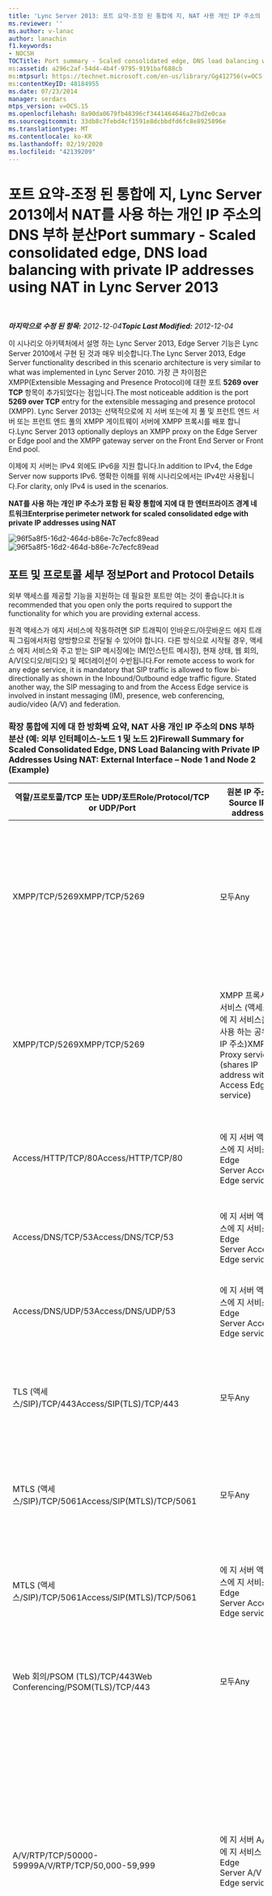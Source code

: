```yaml
---
title: 'Lync Server 2013: 포트 요약-조정 된 통합에 지, NAT 사용 개인 IP 주소의 DNS 부하 분산'
ms.reviewer: ''
ms.author: v-lanac
author: lanachin
f1.keywords:
- NOCSH
TOCTitle: Port summary - Scaled consolidated edge, DNS load balancing with private IP addresses using NAT
ms:assetid: a296c2af-54d4-4b4f-9795-9191baf688cb
ms:mtpsurl: https://technet.microsoft.com/en-us/library/Gg412756(v=OCS.15)
ms:contentKeyID: 48184955
ms.date: 07/23/2014
manager: serdars
mtps_version: v=OCS.15
ms.openlocfilehash: 8a90da0679fb48396cf3441464646a27bd2e0caa
ms.sourcegitcommit: 33db8c7febd4cf1591e8dcbbdfd6fc8e8925896e
ms.translationtype: MT
ms.contentlocale: ko-KR
ms.lasthandoff: 02/19/2020
ms.locfileid: "42139209"
---
```

<div data-xmlns="http://www.w3.org/1999/xhtml">

<div class="topic" data-xmlns="http://www.w3.org/1999/xhtml" data-msxsl="urn:schemas-microsoft-com:xslt" data-cs="http://msdn.microsoft.com/">

<div data-asp="https://msdn2.microsoft.com/asp">

# <a name="port-summary---scaled-consolidated-edge-dns-load-balancing-with-private-ip-addresses-using-nat-in-lync-server-2013"></a><span data-ttu-id="9de81-102">포트 요약-조정 된 통합에 지, Lync Server 2013에서 NAT를 사용 하는 개인 IP 주소의 DNS 부하 분산</span><span class="sxs-lookup"><span data-stu-id="9de81-102">Port summary - Scaled consolidated edge, DNS load balancing with private IP addresses using NAT in Lync Server 2013</span></span>

</div>

<div id="mainSection">

<div id="mainBody">

<span> </span>

<span data-ttu-id="9de81-103">_**마지막으로 수정 된 항목:** 2012-12-04_</span><span class="sxs-lookup"><span data-stu-id="9de81-103">_**Topic Last Modified:** 2012-12-04_</span></span>

<span data-ttu-id="9de81-104">이 시나리오 아키텍처에서 설명 하는 Lync Server 2013, Edge Server 기능은 Lync Server 2010에서 구현 된 것과 매우 비슷합니다.</span><span class="sxs-lookup"><span data-stu-id="9de81-104">The Lync Server 2013, Edge Server functionality described in this scenario architecture is very similar to what was implemented in Lync Server 2010.</span></span> <span data-ttu-id="9de81-105">가장 큰 차이점은 XMPP(Extensible Messaging and Presence Protocol)에 대한 포트 **5269 over TCP** 항목이 추가되었다는 점입니다.</span><span class="sxs-lookup"><span data-stu-id="9de81-105">The most noticeable addition is the port **5269 over TCP** entry for the extensible messaging and presence protocol (XMPP).</span></span> <span data-ttu-id="9de81-106">Lync Server 2013는 선택적으로에 지 서버 또는에 지 풀 및 프런트 엔드 서버 또는 프런트 엔드 풀의 XMPP 게이트웨이 서버에 XMPP 프록시를 배포 합니다.</span><span class="sxs-lookup"><span data-stu-id="9de81-106">Lync Server 2013 optionally deploys an XMPP proxy on the Edge Server or Edge pool and the XMPP gateway server on the Front End Server or Front End pool.</span></span>

<span data-ttu-id="9de81-107">이제에 지 서버는 IPv4 외에도 IPv6을 지원 합니다.</span><span class="sxs-lookup"><span data-stu-id="9de81-107">In addition to IPv4, the Edge Server now supports IPv6.</span></span> <span data-ttu-id="9de81-108">명확한 이해를 위해 시나리오에서는 IPv4만 사용됩니다.</span><span class="sxs-lookup"><span data-stu-id="9de81-108">For clarity, only IPv4 is used in the scenarios.</span></span>

<span data-ttu-id="9de81-109">**NAT를 사용 하는 개인 IP 주소가 포함 된 확장 통합에 지에 대 한 엔터프라이즈 경계 네트워크**</span><span class="sxs-lookup"><span data-stu-id="9de81-109">**Enterprise perimeter network for scaled consolidated edge with private IP addresses using NAT**</span></span>

<span data-ttu-id="9de81-110">![96f5a8f5-16d2-464d-b86e-7c7ecfc89ead](images/JJ205394.96f5a8f5-16d2-464d-b86e-7c7ecfc89ead(OCS.15).jpg "96f5a8f5-16d2-464d-b86e-7c7ecfc89ead")</span><span class="sxs-lookup"><span data-stu-id="9de81-110">![96f5a8f5-16d2-464d-b86e-7c7ecfc89ead](images/JJ205394.96f5a8f5-16d2-464d-b86e-7c7ecfc89ead(OCS.15).jpg "96f5a8f5-16d2-464d-b86e-7c7ecfc89ead")</span></span>

<div>

## <a name="port-and-protocol-details"></a><span data-ttu-id="9de81-111">포트 및 프로토콜 세부 정보</span><span class="sxs-lookup"><span data-stu-id="9de81-111">Port and Protocol Details</span></span>

<span data-ttu-id="9de81-112">외부 액세스를 제공할 기능을 지원하는 데 필요한 포트만 여는 것이 좋습니다.</span><span class="sxs-lookup"><span data-stu-id="9de81-112">It is recommended that you open only the ports required to support the functionality for which you are providing external access.</span></span>

<span data-ttu-id="9de81-p103">원격 액세스가 에지 서비스에 작동하려면 SIP 트래픽이 인바운드/아웃바운드 에지 트래픽 그림에서처럼 양방향으로 전달될 수 있어야 합니다. 다른 방식으로 시작될 경우, 액세스 에지 서비스와 주고 받는 SIP 메시징에는 IM(인스턴트 메시징), 현재 상태, 웹 회의, A/V(오디오/비디오) 및 페더레이션이 수반됩니다.</span><span class="sxs-lookup"><span data-stu-id="9de81-p103">For remote access to work for any edge service, it is mandatory that SIP traffic is allowed to flow bi-directionally as shown in the Inbound/Outbound edge traffic figure. Stated another way, the SIP messaging to and from the Access Edge service is involved in instant messaging (IM), presence, web conferencing, audio/video (A/V) and federation.</span></span>

### <a name="firewall-summary-for-scaled-consolidated-edge-dns-load-balancing-with-private-ip-addresses-using-nat-external-interface--node-1-and-node-2-example"></a><span data-ttu-id="9de81-115">확장 통합에 지에 대 한 방화벽 요약, NAT 사용 개인 IP 주소의 DNS 부하 분산 (예: 외부 인터페이스-노드 1 및 노드 2)</span><span class="sxs-lookup"><span data-stu-id="9de81-115">Firewall Summary for Scaled Consolidated Edge, DNS Load Balancing with Private IP Addresses Using NAT: External Interface – Node 1 and Node 2 (Example)</span></span>

<table>
<colgroup>
<col style="width: 25%" />
<col style="width: 25%" />
<col style="width: 25%" />
<col style="width: 25%" />
</colgroup>
<thead>
<tr class="header">
<th><span data-ttu-id="9de81-116">역할/프로토콜/TCP 또는 UDP/포트</span><span class="sxs-lookup"><span data-stu-id="9de81-116">Role/Protocol/TCP or UDP/Port</span></span></th>
<th><span data-ttu-id="9de81-117">원본 IP 주소</span><span class="sxs-lookup"><span data-stu-id="9de81-117">Source IP address</span></span></th>
<th><span data-ttu-id="9de81-118">대상 IP 주소</span><span class="sxs-lookup"><span data-stu-id="9de81-118">Destination IP address</span></span></th>
<th><span data-ttu-id="9de81-119">Notes</span><span class="sxs-lookup"><span data-stu-id="9de81-119">Notes</span></span></th>
</tr>
</thead>
<tbody>
<tr class="odd">
<td><p><span data-ttu-id="9de81-120">XMPP/TCP/5269</span><span class="sxs-lookup"><span data-stu-id="9de81-120">XMPP/TCP/5269</span></span></p></td>
<td><p><span data-ttu-id="9de81-121">모두</span><span class="sxs-lookup"><span data-stu-id="9de81-121">Any</span></span></p></td>
<td><p><span data-ttu-id="9de81-122">XMPP 프록시 서비스 (액세스에 지 서비스를 사용 하는 공유 IP 주소)</span><span class="sxs-lookup"><span data-stu-id="9de81-122">XMPP Proxy service (shares IP address with Access Edge service)</span></span></p></td>
<td><p><span data-ttu-id="9de81-123">정의된 XMPP 페더레이션의 XMPP 연락처로부터 들어오는 트래픽을 XMPP 프록시 서비스에서 허용</span><span class="sxs-lookup"><span data-stu-id="9de81-123">XMPP Proxy service accepts traffic from XMPP contacts in defined XMPP federations</span></span></p></td>
</tr>
<tr class="even">
<td><p><span data-ttu-id="9de81-124">XMPP/TCP/5269</span><span class="sxs-lookup"><span data-stu-id="9de81-124">XMPP/TCP/5269</span></span></p></td>
<td><p><span data-ttu-id="9de81-125">XMPP 프록시 서비스 (액세스에 지 서비스를 사용 하는 공유 IP 주소)</span><span class="sxs-lookup"><span data-stu-id="9de81-125">XMPP Proxy service (shares IP address with Access Edge service)</span></span></p></td>
<td><p><span data-ttu-id="9de81-126">모두</span><span class="sxs-lookup"><span data-stu-id="9de81-126">Any</span></span></p></td>
<td><p><span data-ttu-id="9de81-127">XMPP 프록시 서비스는 정의 된 XMPP 페더레이션에서 XMPP 연락처로 트래픽을 보냅니다.</span><span class="sxs-lookup"><span data-stu-id="9de81-127">XMPP Proxy service sends traffic to XMPP contacts in defined XMPP federations</span></span></p></td>
</tr>
<tr class="odd">
<td><p><span data-ttu-id="9de81-128">Access/HTTP/TCP/80</span><span class="sxs-lookup"><span data-stu-id="9de81-128">Access/HTTP/TCP/80</span></span></p></td>
<td><p><span data-ttu-id="9de81-129">에 지 서버 액세스에 지 서비스</span><span class="sxs-lookup"><span data-stu-id="9de81-129">Edge Server Access Edge service</span></span></p></td>
<td><p><span data-ttu-id="9de81-130">모두</span><span class="sxs-lookup"><span data-stu-id="9de81-130">Any</span></span></p></td>
<td><p><span data-ttu-id="9de81-131">인증서 해지/CRL 검사 및 검색</span><span class="sxs-lookup"><span data-stu-id="9de81-131">Certificate revocation/CRL check and retrieval</span></span></p></td>
</tr>
<tr class="even">
<td><p><span data-ttu-id="9de81-132">Access/DNS/TCP/53</span><span class="sxs-lookup"><span data-stu-id="9de81-132">Access/DNS/TCP/53</span></span></p></td>
<td><p><span data-ttu-id="9de81-133">에 지 서버 액세스에 지 서비스</span><span class="sxs-lookup"><span data-stu-id="9de81-133">Edge Server Access Edge service</span></span></p></td>
<td><p><span data-ttu-id="9de81-134">모두</span><span class="sxs-lookup"><span data-stu-id="9de81-134">Any</span></span></p></td>
<td><p><span data-ttu-id="9de81-135">TCP를 통한 DNS 쿼리</span><span class="sxs-lookup"><span data-stu-id="9de81-135">DNS query over TCP</span></span></p></td>
</tr>
<tr class="odd">
<td><p><span data-ttu-id="9de81-136">Access/DNS/UDP/53</span><span class="sxs-lookup"><span data-stu-id="9de81-136">Access/DNS/UDP/53</span></span></p></td>
<td><p><span data-ttu-id="9de81-137">에 지 서버 액세스에 지 서비스</span><span class="sxs-lookup"><span data-stu-id="9de81-137">Edge Server Access Edge service</span></span></p></td>
<td><p><span data-ttu-id="9de81-138">모두</span><span class="sxs-lookup"><span data-stu-id="9de81-138">Any</span></span></p></td>
<td><p><span data-ttu-id="9de81-139">UDP를 통한 DNS 쿼리</span><span class="sxs-lookup"><span data-stu-id="9de81-139">DNS query over UDP</span></span></p></td>
</tr>
<tr class="even">
<td><p><span data-ttu-id="9de81-140">TLS (액세스/SIP)/TCP/443</span><span class="sxs-lookup"><span data-stu-id="9de81-140">Access/SIP(TLS)/TCP/443</span></span></p></td>
<td><p><span data-ttu-id="9de81-141">모두</span><span class="sxs-lookup"><span data-stu-id="9de81-141">Any</span></span></p></td>
<td><p><span data-ttu-id="9de81-142">에 지 서버 액세스에 지 서비스</span><span class="sxs-lookup"><span data-stu-id="9de81-142">Edge Server Access Edge service</span></span></p></td>
<td><p><span data-ttu-id="9de81-143">외부 사용자 액세스를 위한 클라이언트-서버 SIP 트래픽</span><span class="sxs-lookup"><span data-stu-id="9de81-143">Client-to-server SIP traffic for external user access</span></span></p></td>
</tr>
<tr class="odd">
<td><p><span data-ttu-id="9de81-144">MTLS (액세스/SIP)/TCP/5061</span><span class="sxs-lookup"><span data-stu-id="9de81-144">Access/SIP(MTLS)/TCP/5061</span></span></p></td>
<td><p><span data-ttu-id="9de81-145">모두</span><span class="sxs-lookup"><span data-stu-id="9de81-145">Any</span></span></p></td>
<td><p><span data-ttu-id="9de81-146">에 지 서버 액세스에 지 서비스</span><span class="sxs-lookup"><span data-stu-id="9de81-146">Edge Server Access Edge service</span></span></p></td>
<td><p><span data-ttu-id="9de81-147">SIP를 사용한 페더레이션 및 공용 IM 연결용</span><span class="sxs-lookup"><span data-stu-id="9de81-147">For federated and public IM connectivity using SIP</span></span></p></td>
</tr>
<tr class="even">
<td><p><span data-ttu-id="9de81-148">MTLS (액세스/SIP)/TCP/5061</span><span class="sxs-lookup"><span data-stu-id="9de81-148">Access/SIP(MTLS)/TCP/5061</span></span></p></td>
<td><p><span data-ttu-id="9de81-149">에 지 서버 액세스에 지 서비스</span><span class="sxs-lookup"><span data-stu-id="9de81-149">Edge Server Access Edge service</span></span></p></td>
<td><p><span data-ttu-id="9de81-150">모두</span><span class="sxs-lookup"><span data-stu-id="9de81-150">Any</span></span></p></td>
<td><p><span data-ttu-id="9de81-151">SIP를 사용한 페더레이션 및 공용 IM 연결용</span><span class="sxs-lookup"><span data-stu-id="9de81-151">For federated and public IM connectivity using SIP</span></span></p></td>
</tr>
<tr class="odd">
<td><p><span data-ttu-id="9de81-152">Web 회의/PSOM (TLS)/TCP/443</span><span class="sxs-lookup"><span data-stu-id="9de81-152">Web Conferencing/PSOM(TLS)/TCP/443</span></span></p></td>
<td><p><span data-ttu-id="9de81-153">모두</span><span class="sxs-lookup"><span data-stu-id="9de81-153">Any</span></span></p></td>
<td><p><span data-ttu-id="9de81-154">에 지 서버 웹 회의에 지 서비스</span><span class="sxs-lookup"><span data-stu-id="9de81-154">Edge Server Web Conferencing Edge service</span></span></p></td>
<td><p><span data-ttu-id="9de81-155">웹 회의 미디어</span><span class="sxs-lookup"><span data-stu-id="9de81-155">Web Conferencing media</span></span></p></td>
</tr>
<tr class="even">
<td><p><span data-ttu-id="9de81-156">A/V/RTP/TCP/50000-59999</span><span class="sxs-lookup"><span data-stu-id="9de81-156">A/V/RTP/TCP/50,000-59,999</span></span></p></td>
<td><p><span data-ttu-id="9de81-157">에 지 서버 A/V에 지 서비스</span><span class="sxs-lookup"><span data-stu-id="9de81-157">Edge Server A/V Edge service</span></span></p></td>
<td><p><span data-ttu-id="9de81-158">모두</span><span class="sxs-lookup"><span data-stu-id="9de81-158">Any</span></span></p></td>
<td><p><span data-ttu-id="9de81-159">Office Communications Server 2007, Office Communications Server 2007 R2, Lync Server 2010 및 Lync Server 2013를 실행 하는 파트너와의 페더레이션에 필요 합니다.</span><span class="sxs-lookup"><span data-stu-id="9de81-159">Required for federating with partners running Office Communications Server 2007, Office Communications Server 2007 R2, Lync Server 2010 and Lync Server 2013.</span></span></p></td>
</tr>
<tr class="odd">
<td><p><span data-ttu-id="9de81-160">A/V/RTP/UDP/50000-59999</span><span class="sxs-lookup"><span data-stu-id="9de81-160">A/V/RTP/UDP/50,000-59,999</span></span></p></td>
<td><p><span data-ttu-id="9de81-161">에 지 서버 A/V에 지 서비스</span><span class="sxs-lookup"><span data-stu-id="9de81-161">Edge Server A/V Edge service</span></span></p></td>
<td><p><span data-ttu-id="9de81-162">모두</span><span class="sxs-lookup"><span data-stu-id="9de81-162">Any</span></span></p></td>
<td><p><span data-ttu-id="9de81-163">Office Communications Server 2007를 실행 하는 파트너와의 페더레이션에만 필요 합니다.</span><span class="sxs-lookup"><span data-stu-id="9de81-163">Required only for federation with partners running Office Communications Server 2007.</span></span></p></td>
</tr>
<tr class="even">
<td><p><span data-ttu-id="9de81-164">A/V/RTP/TCP/50000-59999</span><span class="sxs-lookup"><span data-stu-id="9de81-164">A/V/RTP/TCP/50,000-59,999</span></span></p></td>
<td><p><span data-ttu-id="9de81-165">모두</span><span class="sxs-lookup"><span data-stu-id="9de81-165">Any</span></span></p></td>
<td><p><span data-ttu-id="9de81-166">에 지 서버 A/V에 지 서비스</span><span class="sxs-lookup"><span data-stu-id="9de81-166">Edge Server A/V Edge service</span></span></p></td>
<td><p><span data-ttu-id="9de81-167">Office Communications Server 2007를 실행 하는 파트너와의 페더레이션에만 필요</span><span class="sxs-lookup"><span data-stu-id="9de81-167">Required only for federation with partners running Office Communications Server 2007</span></span></p></td>
</tr>
<tr class="odd">
<td><p><span data-ttu-id="9de81-168">A/V/RTP/UDP/50000-59999</span><span class="sxs-lookup"><span data-stu-id="9de81-168">A/V/RTP/UDP/50,000-59,999</span></span></p></td>
<td><p><span data-ttu-id="9de81-169">모두</span><span class="sxs-lookup"><span data-stu-id="9de81-169">Any</span></span></p></td>
<td><p><span data-ttu-id="9de81-170">에 지 서버 A/V에 지 서비스</span><span class="sxs-lookup"><span data-stu-id="9de81-170">Edge Server A/V Edge service</span></span></p></td>
<td><p><span data-ttu-id="9de81-171">Office Communications Server 2007를 실행 하는 파트너와의 페더레이션에만 필요</span><span class="sxs-lookup"><span data-stu-id="9de81-171">Required only for federation with partners running Office Communications Server 2007</span></span></p></td>
</tr>
<tr class="even">
<td><p><span data-ttu-id="9de81-172">A/V/STUN, MSTURN/UDP/3478</span><span class="sxs-lookup"><span data-stu-id="9de81-172">A/V/STUN,MSTURN/UDP/3478</span></span></p></td>
<td><p><span data-ttu-id="9de81-173">에 지 서버 A/V에 지 서비스</span><span class="sxs-lookup"><span data-stu-id="9de81-173">Edge Server A/V Edge service</span></span></p></td>
<td><p><span data-ttu-id="9de81-174">모두</span><span class="sxs-lookup"><span data-stu-id="9de81-174">Any</span></span></p></td>
<td><p><span data-ttu-id="9de81-175">3478 아웃 바운드는 Lync Server가 통신 중인에 지 서버 및에 지 서버-에 지 서버에서의 미디어 트래픽에 대 한 버전을 확인 하는 데 사용 됩니다.</span><span class="sxs-lookup"><span data-stu-id="9de81-175">3478 outbound is used to determine the version of Edge Server that Lync Server is communicating with and also for media traffic from Edge Server-to-Edge Server.</span></span> <span data-ttu-id="9de81-176">Lync Server 2010, Windows Live Messenger 및 Office Communications Server 2007 R2와의 페더레이션, 그리고 여러 개의에 지 풀이 회사 내에 배포 된 경우에 필요 합니다.</span><span class="sxs-lookup"><span data-stu-id="9de81-176">Required for federation with Lync Server 2010, Windows Live Messenger, and Office Communications Server 2007 R2, and also if multiple Edge pools are deployed within a company.</span></span></p></td>
</tr>
<tr class="odd">
<td><p><span data-ttu-id="9de81-177">A/V/STUN, MSTURN/UDP/3478</span><span class="sxs-lookup"><span data-stu-id="9de81-177">A/V/STUN,MSTURN/UDP/3478</span></span></p></td>
<td><p><span data-ttu-id="9de81-178">모두</span><span class="sxs-lookup"><span data-stu-id="9de81-178">Any</span></span></p></td>
<td><p><span data-ttu-id="9de81-179">에 지 서버 A/V에 지 서비스</span><span class="sxs-lookup"><span data-stu-id="9de81-179">Edge Server A/V Edge service</span></span></p></td>
<td><p><span data-ttu-id="9de81-180">UDP/3478을 통한 STUN/TURN 후보 협상</span><span class="sxs-lookup"><span data-stu-id="9de81-180">STUN/TURN negotiation of candidates over UDP/3478</span></span></p></td>
</tr>
<tr class="even">
<td><p><span data-ttu-id="9de81-181">A/V/STUN, MSTURN/TCP/443</span><span class="sxs-lookup"><span data-stu-id="9de81-181">A/V/STUN,MSTURN/TCP/443</span></span></p></td>
<td><p><span data-ttu-id="9de81-182">모두</span><span class="sxs-lookup"><span data-stu-id="9de81-182">Any</span></span></p></td>
<td><p><span data-ttu-id="9de81-183">에 지 서버 A/V에 지 서비스</span><span class="sxs-lookup"><span data-stu-id="9de81-183">Edge Server A/V Edge service</span></span></p></td>
<td><p><span data-ttu-id="9de81-184">TCP/443을 통한 STUN/TURN 후보 협상</span><span class="sxs-lookup"><span data-stu-id="9de81-184">STUN/TURN negotiation of candidates over TCP/443</span></span></p></td>
</tr>
<tr class="odd">
<td><p><span data-ttu-id="9de81-185">A/V/STUN, MSTURN/TCP/443</span><span class="sxs-lookup"><span data-stu-id="9de81-185">A/V/STUN,MSTURN/TCP/443</span></span></p></td>
<td><p><span data-ttu-id="9de81-186">에 지 서버 A/V에 지 서비스</span><span class="sxs-lookup"><span data-stu-id="9de81-186">Edge Server A/V Edge service</span></span></p></td>
<td><p><span data-ttu-id="9de81-187">모두</span><span class="sxs-lookup"><span data-stu-id="9de81-187">Any</span></span></p></td>
<td><p><span data-ttu-id="9de81-188">TCP/443을 통한 STUN/TURN 후보 협상</span><span class="sxs-lookup"><span data-stu-id="9de81-188">STUN/TURN negotiation of candidates over TCP/443</span></span></p></td>
</tr>
</tbody>
</table>


### <a name="firewall-summary-for-scaled-consolidated-edge-dns-load-balancing-with-private-ip-addresses-using-nat-internal-interface--node-1-and-node-2-example"></a><span data-ttu-id="9de81-189">확장 통합에 지에 대 한 방화벽 요약, NAT 사용 개인 IP 주소의 DNS 부하 분산: 내부 인터페이스-노드 1 및 노드 2 (예제)</span><span class="sxs-lookup"><span data-stu-id="9de81-189">Firewall Summary for Scaled Consolidated Edge, DNS Load Balancing with Private IP Addresses Using NAT: Internal Interface – Node 1 and Node 2 (Example)</span></span>

<table>
<colgroup>
<col style="width: 25%" />
<col style="width: 25%" />
<col style="width: 25%" />
<col style="width: 25%" />
</colgroup>
<thead>
<tr class="header">
<th><span data-ttu-id="9de81-190">프로토콜/TCP 또는 UDP/포트</span><span class="sxs-lookup"><span data-stu-id="9de81-190">Protocol/TCP or UDP/Port</span></span></th>
<th><span data-ttu-id="9de81-191">원본 IP 주소</span><span class="sxs-lookup"><span data-stu-id="9de81-191">Source IP address</span></span></th>
<th><span data-ttu-id="9de81-192">대상 IP 주소</span><span class="sxs-lookup"><span data-stu-id="9de81-192">Destination IP address</span></span></th>
<th><span data-ttu-id="9de81-193">설명</span><span class="sxs-lookup"><span data-stu-id="9de81-193">Comments</span></span></th>
</tr>
</thead>
<tbody>
<tr class="odd">
<td><p><span data-ttu-id="9de81-194">XMPP/MTLS/TCP/23456</span><span class="sxs-lookup"><span data-stu-id="9de81-194">XMPP/MTLS/TCP/23456</span></span></p></td>
<td><p><span data-ttu-id="9de81-195">Any (프런트 엔드 서버 주소 또는 XMPP 게이트웨이 서비스를 실행 하는 프런트 엔드 풀 IP 주소로 정의할 수 있음)</span><span class="sxs-lookup"><span data-stu-id="9de81-195">Any (can be defined as Front End Server address, or Front End pool IP address running the XMPP Gateway service)</span></span></p></td>
<td><p><span data-ttu-id="9de81-196">에 지 서버 내부 인터페이스 IP 주소</span><span class="sxs-lookup"><span data-stu-id="9de81-196">Edge Server internal interface IP address</span></span></p></td>
<td><p><span data-ttu-id="9de81-197">프런트 엔드 서버 또는 프런트 엔드 풀에서 실행 되는 XMPP 게이트웨이 서비스의 아웃 바운드 XMPP 트래픽</span><span class="sxs-lookup"><span data-stu-id="9de81-197">Outbound XMPP traffic from XMPP Gateway service running on Front End Server or Front End pool</span></span></p></td>
</tr>
<tr class="even">
<td><p><span data-ttu-id="9de81-198">SIP/MTLS/TCP/5061</span><span class="sxs-lookup"><span data-stu-id="9de81-198">SIP/MTLS/TCP/5061</span></span></p></td>
<td><p><span data-ttu-id="9de81-199">모두 (디렉터, 디렉터 풀 IP 주소, 프런트 엔드 서버 또는 프런트 엔드 풀 IP 주소로 정의할 수 있음)</span><span class="sxs-lookup"><span data-stu-id="9de81-199">Any (can be defined as Director, Director pool IP address, Front End Server or Front End pool IP address)</span></span></p></td>
<td><p><span data-ttu-id="9de81-200">에 지 서버 내부 인터페이스</span><span class="sxs-lookup"><span data-stu-id="9de81-200">Edge Server internal interface</span></span></p></td>
<td><p><span data-ttu-id="9de81-201">아웃 바운드 SIP 트래픽 (디렉터, 디렉터 풀 IP 주소, 프런트 엔드 서버 또는 프런트 엔드 풀 IP 주소)에서에 지 서버 내부 인터페이스</span><span class="sxs-lookup"><span data-stu-id="9de81-201">Outbound SIP traffic (from Director, Director pool IP address, Front End Server or Front End pool IP address) to Edge Server internal interface</span></span></p></td>
</tr>
<tr class="odd">
<td><p><span data-ttu-id="9de81-202">SIP/MTLS/TCP/5061</span><span class="sxs-lookup"><span data-stu-id="9de81-202">SIP/MTLS/TCP/5061</span></span></p></td>
<td><p><span data-ttu-id="9de81-203">에 지 서버 내부 인터페이스</span><span class="sxs-lookup"><span data-stu-id="9de81-203">Edge Server internal interface</span></span></p></td>
<td><p><span data-ttu-id="9de81-204">모두 (디렉터, 디렉터 풀 IP 주소, 프런트 엔드 서버 또는 프런트 엔드 풀 IP 주소로 정의할 수 있음)</span><span class="sxs-lookup"><span data-stu-id="9de81-204">Any (can be defined as Director, Director pool IP address, Front End Server or Front End pool IP address)</span></span></p></td>
<td><p><span data-ttu-id="9de81-205">에 지 서버 내부 인터페이스에서 디렉터, 디렉터 풀 IP 주소, 프런트 엔드 서버 또는 프런트 엔드 풀 IP 주소에 대 한 인바운드 SIP 트래픽</span><span class="sxs-lookup"><span data-stu-id="9de81-205">Inbound SIP traffic (to Director, Director pool IP address, Front End Server or Front End pool IP address) from Edge Server internal interface</span></span></p></td>
</tr>
<tr class="even">
<td><p><span data-ttu-id="9de81-206">PSOM/MTLS/TCP/8057</span><span class="sxs-lookup"><span data-stu-id="9de81-206">PSOM/MTLS/TCP/8057</span></span></p></td>
<td><p><span data-ttu-id="9de81-207">Any (프런트 엔드 서버 IP 주소 또는 프런트 엔드 풀의 각 프런트 엔드 서버 IP 주소로 정의할 수 있음)</span><span class="sxs-lookup"><span data-stu-id="9de81-207">Any (can be defined as Front End Server IP address, or each Front End Server IP address in a Front End pool)</span></span></p></td>
<td><p><span data-ttu-id="9de81-208">에 지 서버 내부 인터페이스</span><span class="sxs-lookup"><span data-stu-id="9de81-208">Edge Server internal interface</span></span></p></td>
<td><p><span data-ttu-id="9de81-209">프런트 엔드 서버 또는 풀의 각 프런트 엔드 서버에서에 지 서버 내부 인터페이스로의 웹 회의 트래픽</span><span class="sxs-lookup"><span data-stu-id="9de81-209">Web conferencing traffic from Front End Server or each Front End Server if in a pool, to Edge Server internal interface</span></span></p></td>
</tr>
<tr class="odd">
<td><p><span data-ttu-id="9de81-210">SIP/MTLS/TCP/5062</span><span class="sxs-lookup"><span data-stu-id="9de81-210">SIP/MTLS/TCP/5062</span></span></p></td>
<td><p><span data-ttu-id="9de81-211">Any (프런트 엔드 서버 IP 주소, 또는 프런트 엔드 풀 IP 주소 또는이에 지 서버를 사용 하는 Sba (survivable 분기 서버로 정의할 수 있음)</span><span class="sxs-lookup"><span data-stu-id="9de81-211">Any (can be defined as Front End Server IP address, or Front End pool IP address or any Survivable Branch Appliance or Survivable Branch Server using this Edge Server)</span></span></p></td>
<td><p><span data-ttu-id="9de81-212">에 지 서버 내부 인터페이스</span><span class="sxs-lookup"><span data-stu-id="9de81-212">Edge Server internal interface</span></span></p></td>
<td><p><span data-ttu-id="9de81-213">이에 지 서버를 사용 하 여 프런트 엔드 서버 또는 프런트 엔드 풀 IP 주소 또는 Sba (survivable Branch 기기 또는 Sba (survivable 분기 서버에서 A/V 사용자 인증 (A/V 인증 서비스)</span><span class="sxs-lookup"><span data-stu-id="9de81-213">Authentication of A/V users (A/V authentication service) from Front End Server or Front End pool IP address or any Survivable Branch Appliance or Survivable Branch Server using this Edge Server</span></span></p></td>
</tr>
<tr class="even">
<td><p><span data-ttu-id="9de81-214">STUN/MSTURN/UDP/3478</span><span class="sxs-lookup"><span data-stu-id="9de81-214">STUN/MSTURN/UDP/3478</span></span></p></td>
<td><p><span data-ttu-id="9de81-215">모두</span><span class="sxs-lookup"><span data-stu-id="9de81-215">Any</span></span></p></td>
<td><p><span data-ttu-id="9de81-216">에 지 서버 내부 인터페이스</span><span class="sxs-lookup"><span data-stu-id="9de81-216">Edge Server internal interface</span></span></p></td>
<td><p><span data-ttu-id="9de81-217">내부 및 외부 사용자 간의 A/V 미디어 전송에 대 한 기본 설정 경로, Sba (survivable Branch 어플라이언스 또는 Sba (survivable Branch Server</span><span class="sxs-lookup"><span data-stu-id="9de81-217">Preferred path for A/V media transfer between internal and external users, Survivable Branch Appliance or Survivable Branch Server</span></span></p></td>
</tr>
<tr class="odd">
<td><p><span data-ttu-id="9de81-218">STUN/MSTURN/TCP/443</span><span class="sxs-lookup"><span data-stu-id="9de81-218">STUN/MSTURN/TCP/443</span></span></p></td>
<td><p><span data-ttu-id="9de81-219">모두</span><span class="sxs-lookup"><span data-stu-id="9de81-219">Any</span></span></p></td>
<td><p><span data-ttu-id="9de81-220">에 지 서버 내부 인터페이스</span><span class="sxs-lookup"><span data-stu-id="9de81-220">Edge Server internal interface</span></span></p></td>
<td><p><span data-ttu-id="9de81-221">내부 및 외부 사용자 간 A/V 미디어 전송에 대 한 대체 경로, Sba (survivable Branch 어플라이언스 또는 Sba (survivable Branch Server UDP 통신을 설정할 수 없는 경우 파일 전송 및 데스크톱 공유에 TCP가 사용 됩니다.</span><span class="sxs-lookup"><span data-stu-id="9de81-221">Fallback path for A/V media transfer between internal and external users, Survivable Branch Appliance or Survivable Branch Server if UDP communication cannot be established, TCP is used for file transfer and desktop sharing</span></span></p></td>
</tr>
<tr class="even">
<td><p><span data-ttu-id="9de81-222">HTTPS/TCP/4443</span><span class="sxs-lookup"><span data-stu-id="9de81-222">HTTPS/TCP/4443</span></span></p></td>
<td><p><span data-ttu-id="9de81-223">Any (프런트 엔드 서버 IP 주소 또는 중앙 관리 저장소를 보유 하는 풀로 정의할 수 있음)</span><span class="sxs-lookup"><span data-stu-id="9de81-223">Any (can be defined as the Front End Server IP address, or pool that holds the Central Management store)</span></span></p></td>
<td><p><span data-ttu-id="9de81-224">에 지 서버 내부 인터페이스</span><span class="sxs-lookup"><span data-stu-id="9de81-224">Edge Server internal interface</span></span></p></td>
<td><p><span data-ttu-id="9de81-225">중앙 관리 저장소에서 에지 서버로 변경 내용 복제</span><span class="sxs-lookup"><span data-stu-id="9de81-225">Replication of changes from the Central Management store to the Edge Server</span></span></p></td>
</tr>
<tr class="odd">
<td><p><span data-ttu-id="9de81-226">MTLS/TCP/50001</span><span class="sxs-lookup"><span data-stu-id="9de81-226">MTLS/TCP/50001</span></span></p></td>
<td><p><span data-ttu-id="9de81-227">모두</span><span class="sxs-lookup"><span data-stu-id="9de81-227">Any</span></span></p></td>
<td><p><span data-ttu-id="9de81-228">에 지 서버 내부 인터페이스</span><span class="sxs-lookup"><span data-stu-id="9de81-228">Edge Server internal interface</span></span></p></td>
<td><p><span data-ttu-id="9de81-229">Lync Server 관리 셸 및 중앙화 된 로깅 서비스 cmdlet, ClsController 명령 줄 (ClsController .exe) 또는 에이전트 (Clscontroller) 명령 및 로그 수집을 사용 하는 중앙화 된 로깅 서비스 컨트롤러</span><span class="sxs-lookup"><span data-stu-id="9de81-229">Centralized Logging Service controller using Lync Server Management Shell and Centralized Logging Service cmdlets, ClsController command line (ClsController.exe) or agent (ClsAgent.exe) commands and log collection</span></span></p></td>
</tr>
<tr class="even">
<td><p><span data-ttu-id="9de81-230">MTLS/TCP/50002</span><span class="sxs-lookup"><span data-stu-id="9de81-230">MTLS/TCP/50002</span></span></p></td>
<td><p><span data-ttu-id="9de81-231">모두</span><span class="sxs-lookup"><span data-stu-id="9de81-231">Any</span></span></p></td>
<td><p><span data-ttu-id="9de81-232">에 지 서버 내부 인터페이스</span><span class="sxs-lookup"><span data-stu-id="9de81-232">Edge Server internal interface</span></span></p></td>
<td><p><span data-ttu-id="9de81-233">Lync Server 관리 셸 및 중앙화 된 로깅 서비스 cmdlet, ClsController 명령 줄 (ClsController .exe) 또는 에이전트 (Clscontroller) 명령 및 로그 수집을 사용 하는 중앙화 된 로깅 서비스 컨트롤러</span><span class="sxs-lookup"><span data-stu-id="9de81-233">Centralized Logging Service controller using Lync Server Management Shell and Centralized Logging Service cmdlets, ClsController command line (ClsController.exe) or agent (ClsAgent.exe) commands and log collection</span></span></p></td>
</tr>
<tr class="odd">
<td><p><span data-ttu-id="9de81-234">MTLS/TCP/50003</span><span class="sxs-lookup"><span data-stu-id="9de81-234">MTLS/TCP/50003</span></span></p></td>
<td><p><span data-ttu-id="9de81-235">모두</span><span class="sxs-lookup"><span data-stu-id="9de81-235">Any</span></span></p></td>
<td><p><span data-ttu-id="9de81-236">에 지 서버 내부 인터페이스</span><span class="sxs-lookup"><span data-stu-id="9de81-236">Edge Server internal interface</span></span></p></td>
<td><p><span data-ttu-id="9de81-237">Lync Server 관리 셸 및 중앙화 된 로깅 서비스 cmdlet, ClsController 명령 줄 (ClsController .exe) 또는 에이전트 (Clscontroller) 명령 및 로그 수집을 사용 하는 중앙화 된 로깅 서비스 컨트롤러</span><span class="sxs-lookup"><span data-stu-id="9de81-237">Centralized Logging Service controller using Lync Server Management Shell and Centralized Logging Service cmdlets, ClsController command line (ClsController.exe) or agent (ClsAgent.exe) commands and log collection</span></span></p></td>
</tr>
</tbody>
</table>


</div>

<div>

## <a name="firewall-summary-for-federation"></a><span data-ttu-id="9de81-238">페더레이션에 대한 방화벽 요약</span><span class="sxs-lookup"><span data-stu-id="9de81-238">Firewall Summary for Federation</span></span>


<table>
<colgroup>
<col style="width: 25%" />
<col style="width: 25%" />
<col style="width: 25%" />
<col style="width: 25%" />
</colgroup>
<thead>
<tr class="header">
<th><span data-ttu-id="9de81-239">역할/프로토콜/TCP 또는 UDP/포트</span><span class="sxs-lookup"><span data-stu-id="9de81-239">Role/Protocol/TCP or UDP/Port</span></span></th>
<th><span data-ttu-id="9de81-240">원본 IP 주소</span><span class="sxs-lookup"><span data-stu-id="9de81-240">Source IP address</span></span></th>
<th><span data-ttu-id="9de81-241">대상 IP 주소</span><span class="sxs-lookup"><span data-stu-id="9de81-241">Destination IP address</span></span></th>
<th><span data-ttu-id="9de81-242">Notes</span><span class="sxs-lookup"><span data-stu-id="9de81-242">Notes</span></span></th>
</tr>
</thead>
<tbody>
<tr class="odd">
<td><p><span data-ttu-id="9de81-243">MTLS (액세스/SIP)/TCP/5061</span><span class="sxs-lookup"><span data-stu-id="9de81-243">Access/SIP(MTLS)/TCP/5061</span></span></p></td>
<td><p><span data-ttu-id="9de81-244">액세스 에지 서비스 공용 IP 주소</span><span class="sxs-lookup"><span data-stu-id="9de81-244">Access Edge service public IP address</span></span></p></td>
<td><p><span data-ttu-id="9de81-245">모두</span><span class="sxs-lookup"><span data-stu-id="9de81-245">Any</span></span></p></td>
<td><p><span data-ttu-id="9de81-246">SIP를 사용한 페더레이션 및 공용 IM 연결용</span><span class="sxs-lookup"><span data-stu-id="9de81-246">For federated and public IM connectivity using SIP</span></span></p></td>
</tr>
</tbody>
</table>


</div>

<div>

## <a name="firewall-summary--public-instant-messaging-connectivity"></a><span data-ttu-id="9de81-247">방화벽 요약 - 공용 인스턴트 메시징 연결</span><span class="sxs-lookup"><span data-stu-id="9de81-247">Firewall Summary – Public Instant Messaging Connectivity</span></span>


<table>
<colgroup>
<col style="width: 25%" />
<col style="width: 25%" />
<col style="width: 25%" />
<col style="width: 25%" />
</colgroup>
<thead>
<tr class="header">
<th><span data-ttu-id="9de81-248">역할/프로토콜/TCP 또는 UDP/포트</span><span class="sxs-lookup"><span data-stu-id="9de81-248">Role/Protocol/TCP or UDP/Port</span></span></th>
<th><span data-ttu-id="9de81-249">원본 IP 주소</span><span class="sxs-lookup"><span data-stu-id="9de81-249">Source IP address</span></span></th>
<th><span data-ttu-id="9de81-250">대상 IP 주소</span><span class="sxs-lookup"><span data-stu-id="9de81-250">Destination IP address</span></span></th>
<th><span data-ttu-id="9de81-251">Notes</span><span class="sxs-lookup"><span data-stu-id="9de81-251">Notes</span></span></th>
</tr>
</thead>
<tbody>
<tr class="odd">
<td><p><span data-ttu-id="9de81-252">MTLS (액세스/SIP)/TCP/5061</span><span class="sxs-lookup"><span data-stu-id="9de81-252">Access/SIP(MTLS)/TCP/5061</span></span></p></td>
<td><p><span data-ttu-id="9de81-253">공용 IM 연결 파트너</span><span class="sxs-lookup"><span data-stu-id="9de81-253">Public IM connectivity partners</span></span></p></td>
<td><p><span data-ttu-id="9de81-254">에 지 서버 액세스에 지 서비스</span><span class="sxs-lookup"><span data-stu-id="9de81-254">Edge Server Access Edge service</span></span></p></td>
<td><p><span data-ttu-id="9de81-255">SIP를 사용한 페더레이션 및 공용 IM 연결용</span><span class="sxs-lookup"><span data-stu-id="9de81-255">For federated and public IM connectivity using SIP</span></span></p></td>
</tr>
<tr class="even">
<td><p><span data-ttu-id="9de81-256">MTLS (액세스/SIP)/TCP/5061</span><span class="sxs-lookup"><span data-stu-id="9de81-256">Access/SIP(MTLS)/TCP/5061</span></span></p></td>
<td><p><span data-ttu-id="9de81-257">에 지 서버 액세스에 지 서비스</span><span class="sxs-lookup"><span data-stu-id="9de81-257">Edge Server Access Edge service</span></span></p></td>
<td><p><span data-ttu-id="9de81-258">공용 IM 연결 파트너</span><span class="sxs-lookup"><span data-stu-id="9de81-258">Public IM connectivity partners</span></span></p></td>
<td><p><span data-ttu-id="9de81-259">SIP를 사용한 페더레이션 및 공용 IM 연결용</span><span class="sxs-lookup"><span data-stu-id="9de81-259">For federated and public IM connectivity using SIP</span></span></p></td>
</tr>
<tr class="odd">
<td><p><span data-ttu-id="9de81-260">TLS (액세스/SIP)/TCP/443</span><span class="sxs-lookup"><span data-stu-id="9de81-260">Access/SIP(TLS)/TCP/443</span></span></p></td>
<td><p><span data-ttu-id="9de81-261">클라이언트</span><span class="sxs-lookup"><span data-stu-id="9de81-261">Clients</span></span></p></td>
<td><p><span data-ttu-id="9de81-262">에 지 서버 액세스에 지 서비스</span><span class="sxs-lookup"><span data-stu-id="9de81-262">Edge Server Access Edge service</span></span></p></td>
<td><p><span data-ttu-id="9de81-263">외부 사용자 액세스를 위한 클라이언트-서버 SIP 트래픽</span><span class="sxs-lookup"><span data-stu-id="9de81-263">Client-to-server SIP traffic for external user access</span></span></p></td>
</tr>
<tr class="even">
<td><p><span data-ttu-id="9de81-264">A/V/RTP/TCP/50000-59999</span><span class="sxs-lookup"><span data-stu-id="9de81-264">A/V/RTP/TCP/50,000-59,999</span></span></p></td>
<td><p><span data-ttu-id="9de81-265">에 지 서버 A/V에 지 서비스</span><span class="sxs-lookup"><span data-stu-id="9de81-265">Edge Server A/V Edge service</span></span></p></td>
<td><p><span data-ttu-id="9de81-266">Live Messenger 클라이언트</span><span class="sxs-lookup"><span data-stu-id="9de81-266">Live Messenger clients</span></span></p></td>
<td><p><span data-ttu-id="9de81-267">공용 IM 연결이 구성된 경우 Windows Live Messenger와의 A/V 세션에 사용됨</span><span class="sxs-lookup"><span data-stu-id="9de81-267">Used for A/V sessions with Windows Live Messenger if public IM connectivity is configured.</span></span></p></td>
</tr>
<tr class="odd">
<td><p><span data-ttu-id="9de81-268">A/V/STUN, MSTURN/UDP/3478</span><span class="sxs-lookup"><span data-stu-id="9de81-268">A/V/STUN,MSTURN/UDP/3478</span></span></p></td>
<td><p><span data-ttu-id="9de81-269">에 지 서버 A/V에 지 서비스</span><span class="sxs-lookup"><span data-stu-id="9de81-269">Edge Server A/V Edge service</span></span></p></td>
<td><p><span data-ttu-id="9de81-270">Live Messenger 클라이언트</span><span class="sxs-lookup"><span data-stu-id="9de81-270">Live Messenger clients</span></span></p></td>
<td><p><span data-ttu-id="9de81-271">Windows Live Messenger와의 공용 IM 연결 시 필수</span><span class="sxs-lookup"><span data-stu-id="9de81-271">Required for public IM connectivity with Windows Live Messenger</span></span></p></td>
</tr>
<tr class="even">
<td><p><span data-ttu-id="9de81-272">A/V/STUN, MSTURN/UDP/3478</span><span class="sxs-lookup"><span data-stu-id="9de81-272">A/V/STUN,MSTURN/UDP/3478</span></span></p></td>
<td><p><span data-ttu-id="9de81-273">Live Messenger 클라이언트</span><span class="sxs-lookup"><span data-stu-id="9de81-273">Live Messenger clients</span></span></p></td>
<td><p><span data-ttu-id="9de81-274">에 지 서버 A/V에 지 서비스</span><span class="sxs-lookup"><span data-stu-id="9de81-274">Edge Server A/V Edge service</span></span></p></td>
<td><p><span data-ttu-id="9de81-275">Windows Live Messenger와의 공용 IM 연결 시 필수</span><span class="sxs-lookup"><span data-stu-id="9de81-275">Required for public IM connectivity with Windows Live Messenger</span></span></p></td>
</tr>
</tbody>
</table>


</div>

<div>

## <a name="firewall-summary-for-extensible-messaging-and-presence-protocol"></a><span data-ttu-id="9de81-276">확장 가능 메시징 및 현재 상태 프로토콜에 대한 방화벽 요약</span><span class="sxs-lookup"><span data-stu-id="9de81-276">Firewall Summary for Extensible Messaging and Presence Protocol</span></span>


<table>
<colgroup>
<col style="width: 25%" />
<col style="width: 25%" />
<col style="width: 25%" />
<col style="width: 25%" />
</colgroup>
<thead>
<tr class="header">
<th><span data-ttu-id="9de81-277">프로토콜/TCP 또는 UDP/포트</span><span class="sxs-lookup"><span data-stu-id="9de81-277">Protocol/TCP or UDP/Port</span></span></th>
<th><span data-ttu-id="9de81-278">원본(IP 주소)</span><span class="sxs-lookup"><span data-stu-id="9de81-278">Source (IP address)</span></span></th>
<th><span data-ttu-id="9de81-279">대상(IP 주소)</span><span class="sxs-lookup"><span data-stu-id="9de81-279">Destination (IP address)</span></span></th>
<th><span data-ttu-id="9de81-280">설명</span><span class="sxs-lookup"><span data-stu-id="9de81-280">Comments</span></span></th>
</tr>
</thead>
<tbody>
<tr class="odd">
<td><p><span data-ttu-id="9de81-281">XMPP/TCP/5269</span><span class="sxs-lookup"><span data-stu-id="9de81-281">XMPP/TCP/5269</span></span></p></td>
<td><p><span data-ttu-id="9de81-282">모두</span><span class="sxs-lookup"><span data-stu-id="9de81-282">Any</span></span></p></td>
<td><p><span data-ttu-id="9de81-283">에 지 서버 액세스에 지 서비스 인터페이스 IP 주소</span><span class="sxs-lookup"><span data-stu-id="9de81-283">Edge Server Access Edge service interface IP address</span></span></p></td>
<td><p><span data-ttu-id="9de81-284">XMPP용 표준 서버 간 통신 포트입니다.</span><span class="sxs-lookup"><span data-stu-id="9de81-284">Standard server-to-server communication port for XMPP.</span></span> <span data-ttu-id="9de81-285">페더레이션 XMPP 파트너의에 지 서버 XMPP 프록시에 대 한 통신을 허용 합니다.</span><span class="sxs-lookup"><span data-stu-id="9de81-285">Allows communication to the Edge Server XMPP proxy from federated XMPP partners</span></span></p></td>
</tr>
<tr class="even">
<td><p><span data-ttu-id="9de81-286">XMPP/TCP/5269</span><span class="sxs-lookup"><span data-stu-id="9de81-286">XMPP/TCP/5269</span></span></p></td>
<td><p><span data-ttu-id="9de81-287">에 지 서버 액세스에 지 서비스 인터페이스 IP 주소</span><span class="sxs-lookup"><span data-stu-id="9de81-287">Edge Server Access Edge service interface IP address</span></span></p></td>
<td><p><span data-ttu-id="9de81-288">모두</span><span class="sxs-lookup"><span data-stu-id="9de81-288">Any</span></span></p></td>
<td><p><span data-ttu-id="9de81-289">XMPP용 표준 서버 간 통신 포트입니다.</span><span class="sxs-lookup"><span data-stu-id="9de81-289">Standard server-to-server communication port for XMPP.</span></span> <span data-ttu-id="9de81-290">에 지 서버 XMPP 프록시에서 페더레이션 XMPP 파트너와의 통신을 허용 합니다.</span><span class="sxs-lookup"><span data-stu-id="9de81-290">Allows communication from the Edge Server XMPP proxy to federated XMPP partners</span></span></p></td>
</tr>
<tr class="odd">
<td><p><span data-ttu-id="9de81-291">XMPP/MTLS/TCP/23456</span><span class="sxs-lookup"><span data-stu-id="9de81-291">XMPP/MTLS/TCP/23456</span></span></p></td>
<td><p><span data-ttu-id="9de81-292">모두</span><span class="sxs-lookup"><span data-stu-id="9de81-292">Any</span></span></p></td>
<td><p><span data-ttu-id="9de81-293">각 내부에 지 서버 인터페이스 IP</span><span class="sxs-lookup"><span data-stu-id="9de81-293">Each internal Edge Server interface IP</span></span></p></td>
<td><p><span data-ttu-id="9de81-294">프런트 엔드 서버 또는 프런트 엔드 풀의 XMPP 게이트웨이에서에 지 서버 내부 IP 주소 또는 각에 지 풀 구성원의 내부 IP 주소로 내부 XMPP 트래픽</span><span class="sxs-lookup"><span data-stu-id="9de81-294">Internal XMPP traffic from the XMPP Gateway on the Front End Server or Front End pool to the Edge Server internal IP address or each Edge pool member’s internal IP address</span></span></p></td>
</tr>
</tbody>
</table>


</div>

</div>

<span> </span>

</div>

</div>

</div>

